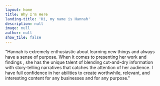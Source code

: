 ```yaml
---
layout: home
title: Why I'm Here
landing-title: 'Hi, my name is Hannah'
description: null
image: null
author: null
show_tile: false
---
```


"Hannah is extremely enthusiastic about learning new things and always have a sense of purpose. When it comes to presenting her work and findings , she has the unique talent of blending cut-and-dry information with story-telling narratives that catches the attention of her audience. I have full confidence in her abilities to create worthwhile, relevant, and interesting content for any businesses and for any purpose."
